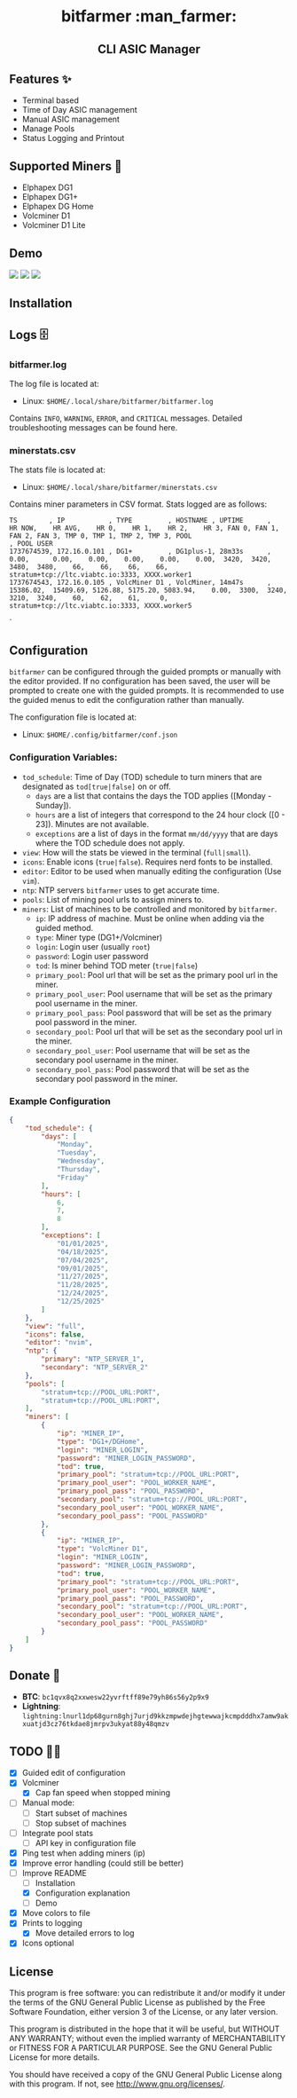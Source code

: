 <div align="center">
  <h1>bitfarmer :man_farmer:</h1>
  <h2>CLI ASIC Manager</h2>
</div>

## Features :sparkles:
 - Terminal based
 - Time of Day ASIC management
 - Manual ASIC management
 - Manage Pools
 - Status Logging and Printout
 
## Supported Miners :robot:
 - Elphapex DG1
 - Elphapex DG1+
 - Elphapex DG Home
 - Volcminer D1
 - Volcminer D1 Lite

## Demo
<img src="https://github.com/jandrus/bitfarmer/blob/main/demo/status.png?raw=true">
<img src="https://github.com/jandrus/bitfarmer/blob/main/demo/stopping_tod.png?raw=true">
<img src="https://github.com/jandrus/bitfarmer/blob/main/demo/edit_conf.png?raw=true">

## Installation

## Logs :file_cabinet:

### bitfarmer.log
The log file is located at:
 - Linux: `$HOME/.local/share/bitfarmer/bitfarmer.log`
 
Contains `INFO`, `WARNING`, `ERROR`, and `CRITICAL` messages. Detailed troubleshooting messages can be found here.


### minerstats.csv
The stats file is located at:
 - Linux: `$HOME/.local/share/bitfarmer/minerstats.csv`

Contains miner parameters in CSV format. Stats logged are as follows:

``` csv
TS        , IP           , TYPE         , HOSTNAME , UPTIME      ,    HR NOW,    HR AVG,    HR 0,    HR 1,    HR 2,    HR 3, FAN 0, FAN 1, FAN 2, FAN 3, TMP 0, TMP 1, TMP 2, TMP 3, POOL                            , POOL USER
1737674539, 172.16.0.101 , DG1+         , DG1plus-1, 28m33s      ,      0.00,      0.00,    0.00,    0.00,    0.00,    0.00,  3420,  3420,  3480,  3480,    66,    66,    66,    66, stratum+tcp://ltc.viabtc.io:3333, XXXX.worker1
1737674543, 172.16.0.105 , VolcMiner D1 , VolcMiner, 14m47s      ,  15386.02,  15409.69, 5126.88, 5175.20, 5083.94,    0.00,  3300,  3240,  3210,  3240,    60,    62,    61,     0, stratum+tcp://ltc.viabtc.io:3333, XXXX.worker5
```

`

## Configuration
`bitfarmer` can be configured through the guided prompts or manually with the editor provided. If no configuration has been saved, the user will be prompted to create one with the guided prompts. It is recommended to use the guided menus to edit the configuration rather than manually.

The configuration file is located at:
 - Linux: `$HOME/.config/bitfarmer/conf.json`

### Configuration Variables:
 - `tod_schedule`: Time of Day (TOD) schedule to turn miners that are designated as `tod[true|false]` on or off. 
   - `days` are a list that contains the days the TOD applies ([Monday - Sunday]). 
   - `hours` are a list of integers that correspond to the 24 hour clock ([0 - 23]). Minutes are not available. 
   - `exceptions` are a list of days in the format `mm/dd/yyyy` that are days where the TOD schedule does not apply.
 - `view`: How will the stats be viewed in the terminal (`full|small`).
 - `icons`: Enable icons (`true|false`). Requires nerd fonts to be installed.
 - `editor`: Editor to be used when manually editing the configuration (Use `vim`).
 - `ntp`: NTP servers `bitfarmer` uses to get accurate time.
 - `pools`: List of mining pool urls to assign miners to.
 - `miners`: List of machines to be controlled and monitored by `bitfarmer`.
   - `ip`: IP address of machine. Must be online when adding via the guided method.
   - `type`: Miner type (DG1+/Volcminer)
   - `login`: Login user (usually `root`)
   - `password`: Login user password
   - `tod`: Is miner behind TOD meter (`true|false`)
   - `primary_pool`: Pool url that will be set as the primary pool url in the miner.
   - `primary_pool_user`: Pool username that will be set as the primary pool username in the miner.
   - `primary_pool_pass`: Pool password that will be set as the primary pool password in the miner.
   - `secondary_pool`: Pool url that will be set as the secondary pool url in the miner.
   - `secondary_pool_user`: Pool username that will be set as the secondary pool username in the miner.
   - `secondary_pool_pass`: Pool password that will be set as the secondary pool password in the miner.

### Example Configuration
``` json
{
    "tod_schedule": {
        "days": [
            "Monday",
            "Tuesday",
            "Wednesday",
            "Thursday",
            "Friday"
        ],
        "hours": [
            6,
            7,
            8
        ],
        "exceptions": [
            "01/01/2025",
            "04/18/2025",
            "07/04/2025",
            "09/01/2025",
            "11/27/2025",
            "11/28/2025",
            "12/24/2025",
            "12/25/2025"
        ]
    },
    "view": "full",
    "icons": false,
    "editor": "nvim",
    "ntp": {
        "primary": "NTP_SERVER_1",
        "secondary": "NTP_SERVER_2"
    },
    "pools": [
        "stratum+tcp://POOL_URL:PORT",
        "stratum+tcp://POOL_URL:PORT",
    ],
    "miners": [
        {
            "ip": "MINER_IP",
            "type": "DG1+/DGHome",
            "login": "MINER_LOGIN",
            "password": "MINER_LOGIN_PASSWORD",
            "tod": true,
            "primary_pool": "stratum+tcp://POOL_URL:PORT",
            "primary_pool_user": "POOL_WORKER_NAME",
            "primary_pool_pass": "POOL_PASSWORD",
            "secondary_pool": "stratum+tcp://POOL_URL:PORT",
            "secondary_pool_user": "POOL_WORKER_NAME",
            "secondary_pool_pass": "POOL_PASSWORD"
        },
        {
            "ip": "MINER_IP",
            "type": "VolcMiner D1",
            "login": "MINER_LOGIN",
            "password": "MINER_LOGIN_PASSWORD",
            "tod": true,
            "primary_pool": "stratum+tcp://POOL_URL:PORT",
            "primary_pool_user": "POOL_WORKER_NAME",
            "primary_pool_pass": "POOL_PASSWORD",
            "secondary_pool": "stratum+tcp://POOL_URL:PORT",
            "secondary_pool_user": "POOL_WORKER_NAME",
            "secondary_pool_pass": "POOL_PASSWORD"
        }
    ]
}
```


## Donate :hugs:
 - **BTC**: `bc1qvx8q2xxwesw22yvrftff89e79yh86s56y2p9x9`
 - **Lightning**: `lightning:lnurl1dp68gurn8ghj7urjd9kkzmpwdejhgtewwajkcmpdddhx7amw9akxuatjd3cz76tkdae8jmrpv3ukyat88y48qmzv`

## TODO :construction_worker_man:
 - [x] Guided edit of configuration
 - [x] Volcminer
   - [x] Cap fan speed when stopped mining
 - [ ] Manual mode:
   - [ ] Start subset of machines
   - [ ] Stop subset of machines
 - [ ] Integrate pool stats
   - [ ] API key in configuration file
 - [x] Ping test when adding miners (ip)
 - [x] Improve error handling (could still be better)
 - [ ] Improve README
   - [ ] Installation
   - [x] Configuration explanation
   - [ ] Demo
 - [x] Move colors to file
 - [x] Prints to logging
   - [x] Move detailed errors to log
 - [x] Icons optional

## License
This program is free software: you can redistribute it and/or modify
it under the terms of the GNU General Public License as published by
the Free Software Foundation, either version 3 of the License, or
any later version.

This program is distributed in the hope that it will be useful,
but WITHOUT ANY WARRANTY; without even the implied warranty of
MERCHANTABILITY or FITNESS FOR A PARTICULAR PURPOSE.  See the
GNU General Public License for more details.

You should have received a copy of the GNU General Public License
along with this program.  If not, see <http://www.gnu.org/licenses/>.

